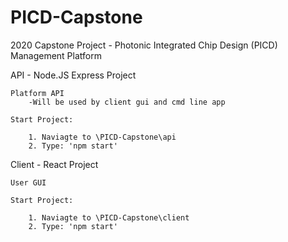 # PICD-Capstone
2020 Capstone Project - Photonic Integrated Chip Design (PICD) Management Platform


API - Node.JS Express Project

    Platform API
        -Will be used by client gui and cmd line app
        
    Start Project:

        1. Naviagte to \PICD-Capstone\api
        2. Type: 'npm start'

Client - React Project

    User GUI
    
    Start Project:

        1. Naviagte to \PICD-Capstone\client
        2. Type: 'npm start'


